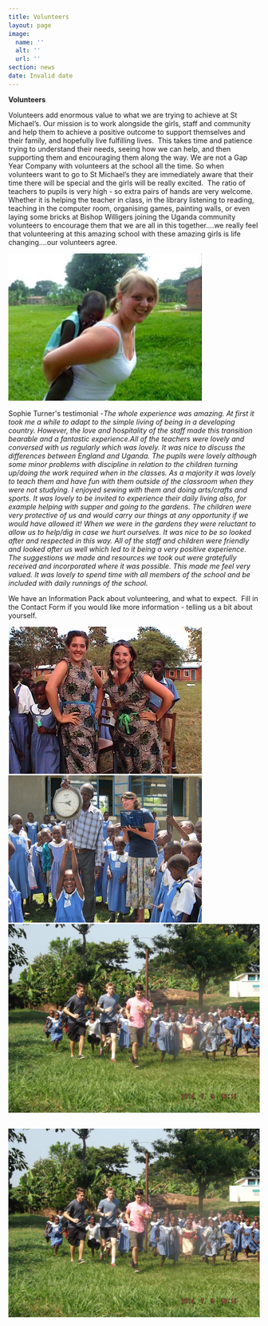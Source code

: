 ```yaml
---
title: Volunteers
layout: page
image:
  name: ''
  alt: ''
  url: ''
section: news
date: Invalid date
---
```

**Volunteers**

Volunteers add enormous value to what we are trying to achieve at St Michael’s. Our mission is to work alongside the girls, staff and community and help them to achieve a positive outcome to support themselves and their family, and hopefully live fulfilling lives.  This takes time and patience trying to understand their needs, seeing how we can help, and then supporting them and encouraging them along the way. We are not a Gap Year Company with volunteers at the school all the time. So when volunteers want to go to St Michael’s they are immediately aware that their time there will be special and the girls will be really excited.  The ratio of teachers to pupils is very high - so extra pairs of hands are very welcome. Whether it is helping the teacher in class, in the library listening to reading, teaching in the computer room, organising games, painting walls, or even laying some bricks at Bishop Willigers joining the Uganda community volunteers to encourage them that we are all in this together....we really feel that volunteering at this amazing school with these amazing girls is life changing....our volunteers agree.

![/assets/images/FB21C236-FC6F-48F6-8B4E-7629885F28EC.jpeg](/assets/images/FB21C236-FC6F-48F6-8B4E-7629885F28EC.jpeg)

Sophie Turner's testimonial -_The whole experience was amazing. At first it took me a while to adapt to the simple living of being in a developing country. However, the love and hospitality of the staff made this transition bearable and a fantastic experience.<!--more-->All of the teachers were lovely and conversed with us regularly which was lovely. It was nice to discuss the differences between England and Uganda. The pupils were lovely although some minor problems with discipline in relation to the children turning up/doing the work required when in the classes. As a majority it was lovely to teach them and have fun with them outside of the classroom when they were not studying. I enjoyed sewing with them and doing arts/crafts and sports. It was lovely to be invited to experience their daily living also, for example helping with supper and going to the gardens. The children were very protective of us and would carry our things at any opportunity if we would have allowed it! When we were in the gardens they were reluctant to allow us to help/dig in case we hurt ourselves. It was nice to be so looked after and respected in this way. All of the staff and children were friendly and looked after us well which led to it being a very positive experience. The suggestions we made and resources we took out were gratefully received and incorporated where it was possible. This made me feel very valued. It was lovely to spend time with all members of the school and be included with daily runnings of the school._

  
We have an Information Pack about volunteering, and what to expect.  Fill in the Contact Form if you would like more information - telling us a bit about yourself.

![/assets/images/47907FC5-980F-4E4C-848D-C303813E7C1F.jpeg](/assets/images/47907FC5-980F-4E4C-848D-C303813E7C1F.jpeg)![/assets/images/014CCB41-B60F-4693-B9DB-539BA3001717.jpeg](/assets/images/014CCB41-B60F-4693-B9DB-539BA3001717.jpeg)![/assets/images/boys-running.jpg](/assets/images/boys-running.jpg)

## ![](/assets/images/boys-running.jpg)